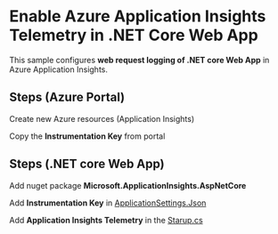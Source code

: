 # Enable Azure Application Insights Telemetry in .NET Core Web App

This sample configures **web request logging of .NET core Web App** in Azure Application Insights.

## Steps (Azure Portal)
Create new Azure resources (Application Insights)

Copy the **Instrumentation Key** from portal 

## Steps (.NET core Web App)
Add nuget package **Microsoft.ApplicationInsights.AspNetCore**

Add **Instrumentation Key** in [ApplicationSettings.Json](https://github.com/nidhisht/AzureSamples/blob/328df6fbd0482f1a086d3ab857c3c728057c0ead/csharp_dotnetcore/03.webapp-appinsights/appsettings.json#L2)

Add **Application Insights Telemetry** in the [Starup.cs](https://github.com/nidhisht/AzureSamples/blob/4865ebf90752f4bde568819bd5ac6d26a3a3125a/csharp_dotnetcore/03.webapp-appinsights/Startup.cs#L33)

